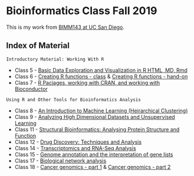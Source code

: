 # Bioinformatics Class Fall 2019

This is my work from [BIMM143 at UC San Diego](https://bioboot.github.io/bimm143_F19/lectures/).

## Index of Material

`Introductory Material: Working With R`

- Class 5 - [Basic Data Exploration and Visualization in R HTML, MD, Rmd](https://github.com/Xueyiwan/bimm143/blob/master/BIMM%20143%20LE%205%20class/class-note.md)
- Class 6 - [Creating R functions - class](https://github.com/Xueyiwan/bimm143/blob/master/LE%206/BIMM%20143%20LE%206%20class/Class06.md)
& [Creating R functions - hand-on](https://github.com/Xueyiwan/bimm143/blob/master/LE%206/BIMM%20143%20LE%206%20handon/LE%206%20HW.Rmd)
- Class 7 - [R Pacjages, working with CRAN, and working with Bioconductor](https://github.com/Xueyiwan/bimm143/blob/master/LE%207/BIMM%20143%20LE%207%20class/class07.Rmd)

`Using R and Other Tools for Bioinformatics Analysis`

- Class 8 - [An Introduction to Machine Learning (Heirarchical Clustering)](https://github.com/Xueyiwan/bimm143/blob/master/LE%208/BIMM%20143%20LE%208%20class/class08.Rmd)
- Class 9 - [Analyzing High Dimensional Datasets and Unsupervised Learning](https://github.com/Xueyiwan/bimm143/blob/master/LE%209/BIMM%20143%20LE%209%20class/class09.Rmd)
- Class 11 - [Structural Bioinformatics: Analysing Protein Structure and Function](https://github.com/Xueyiwan/bimm143/blob/master/Class11/class11.Rmd)
- Class 12 - [Drug Discovery: Techniques and Analysis](https://github.com/Xueyiwan/bimm143/blob/master/class12/class12.Rmd)
- Class 14 - [Transcriptomics and RNA-Seq Analysis](https://github.com/Xueyiwan/bimm143/blob/master/class14/class14.md)
- Class 15 - [Genome annotation and the interpretation of gene lists](https://github.com/Xueyiwan/bimm143/blob/master/class15/class15.md)
- Class 17 - [Biological network analysis](https://github.com/Xueyiwan/bimm143/blob/master/class17/class17.Rmd)
- Class 18 - [Cancer genomics - part 1](https://github.com/Xueyiwan/bimm143/blob/master/class18/class18_part1.Rmd) & [Cancer genomics - part 2](https://github.com/Xueyiwan/bimm143/blob/master/class18/class18_part2.Rmd)
